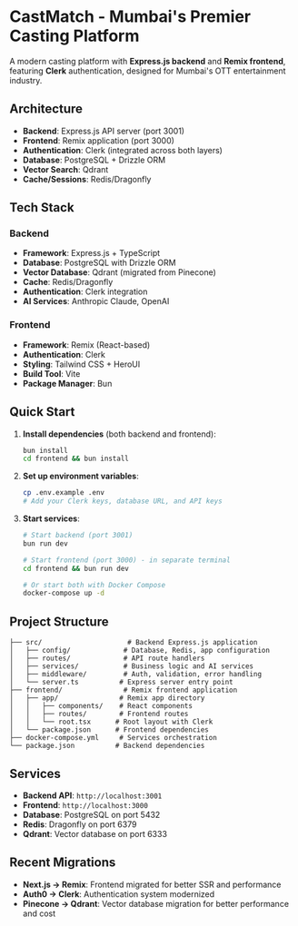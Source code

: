 # CastMatch - Mumbai's Premier Casting Platform

A modern casting platform with **Express.js backend** and **Remix frontend**, featuring **Clerk** authentication, designed for Mumbai's OTT entertainment industry.

## Architecture

- **Backend**: Express.js API server (port 3001)
- **Frontend**: Remix application (port 3000)  
- **Authentication**: Clerk (integrated across both layers)
- **Database**: PostgreSQL + Drizzle ORM
- **Vector Search**: Qdrant
- **Cache/Sessions**: Redis/Dragonfly

## Tech Stack

### Backend
- **Framework**: Express.js + TypeScript
- **Database**: PostgreSQL with Drizzle ORM
- **Vector Database**: Qdrant (migrated from Pinecone)
- **Cache**: Redis/Dragonfly
- **Authentication**: Clerk integration
- **AI Services**: Anthropic Claude, OpenAI

### Frontend  
- **Framework**: Remix (React-based)
- **Authentication**: Clerk
- **Styling**: Tailwind CSS + HeroUI
- **Build Tool**: Vite
- **Package Manager**: Bun

## Quick Start

1. **Install dependencies** (both backend and frontend):
   ```bash
   bun install
   cd frontend && bun install
   ```

2. **Set up environment variables**:
   ```bash
   cp .env.example .env
   # Add your Clerk keys, database URL, and API keys
   ```

3. **Start services**:
   ```bash
   # Start backend (port 3001)
   bun run dev
   
   # Start frontend (port 3000) - in separate terminal
   cd frontend && bun run dev
   
   # Or start both with Docker Compose
   docker-compose up -d
   ```

## Project Structure

```
├── src/                     # Backend Express.js application
│   ├── config/             # Database, Redis, app configuration
│   ├── routes/             # API route handlers
│   ├── services/           # Business logic and AI services
│   ├── middleware/         # Auth, validation, error handling
│   └── server.ts          # Express server entry point
├── frontend/               # Remix frontend application
│   ├── app/               # Remix app directory
│   │   ├── components/    # React components
│   │   ├── routes/        # Frontend routes
│   │   └── root.tsx      # Root layout with Clerk
│   └── package.json      # Frontend dependencies
├── docker-compose.yml     # Services orchestration
└── package.json          # Backend dependencies
```

## Services

- **Backend API**: `http://localhost:3001`
- **Frontend**: `http://localhost:3000` 
- **Database**: PostgreSQL on port 5432
- **Redis**: Dragonfly on port 6379
- **Qdrant**: Vector database on port 6333

## Recent Migrations

- **Next.js → Remix**: Frontend migrated for better SSR and performance
- **Auth0 → Clerk**: Authentication system modernized
- **Pinecone → Qdrant**: Vector database migration for better performance and cost